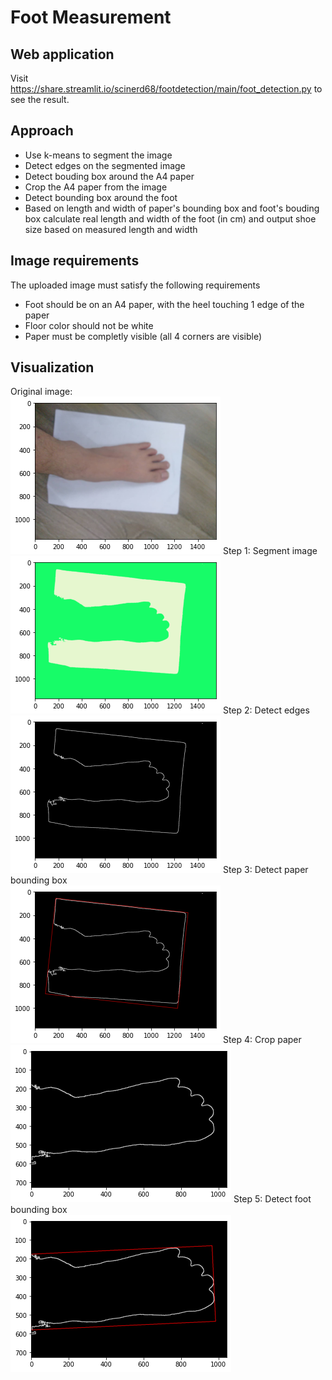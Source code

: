 # Foot Measurement
## Web application
Visit https://share.streamlit.io/scinerd68/footdetection/main/foot_detection.py to see the result.
## Approach
- Use k-means to segment the image
- Detect edges on the segmented image
- Detect bouding box around the A4 paper
- Crop the A4 paper from the image
- Detect bounding box around the foot
- Based on length and width of paper's bounding box and foot's bouding box calculate real length and width of the foot (in cm) and output shoe size based on measured length and width
## Image requirements
The uploaded image must satisfy the following requirements
- Foot should be on an A4 paper, with the heel touching 1 edge of the paper
- Floor color should not be white
- Paper must be completly visible (all 4 corners are visible)
## Visualization
Original image:  
![foot image](output/original.png "Original Image")
Step 1: Segment image  
![segment image](output/segmented.png "Segmented Image")
Step 2: Detect edges  
![edge image](output/edges.png "Edges Image")
Step 3: Detect paper bounding box  
![bouding box image](output/paper_rect.png "Paper Bouding Box")
Step 4: Crop paper  
![cropped image](output/crop.png "Cropped Image")
Step 5: Detect foot bounding box  
![foot bouding box image](output/foot_rect.png "Foot Bouding Box")

